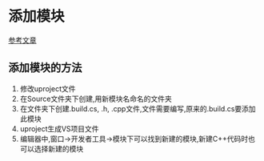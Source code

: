 # 添加模块
[参考文章](https://zhuanlan.zhihu.com/p/36857892)  

## 添加模块的方法
1. 修改uproject文件  
2. 在Source文件夹下创建,用新模块名命名的文件夹  
3. 在文件夹下创建.build.cs, .h, .cpp文件,文件需要编写,原来的.build.cs要添加此模块  
4. uproject生成VS项目文件  
5. 编辑器中,窗口->开发者工具->模块下可以找到新建的模块,新建C++代码时也可以选择新建的模块  
